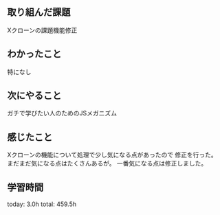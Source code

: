 ## 取り組んだ課題
 Xクローンの課題機能修正
## わかったこと
 特になし
## 次にやること
 ガチで学びたい人のためのJSメガニズム
## 感じたこと
 Xクローンの機能について処理で少し気になる点があったので
 修正を行った。
 まだまだ気になる点はたくさんあるが。
 一番気になる点は修正しました。
## 学習時間
today: 3.0h
total: 459.5h